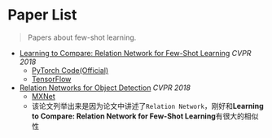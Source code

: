 # Paper List
> Papers about few-shot learning. 

- [Learning to Compare: Relation Network for Few-Shot Learning](https://arxiv.org/abs/1711.06025) *CVPR 2018*
  - [PyTorch Code(Official)](https://github.com/lzrobots/LearningToCompare_ZSL)
  - [TensorFlow](https://github.com/prolearner/LearningToCompareTF)
- [Relation Networks for Object Detection](https://arxiv.org/abs/1711.11575) *CVPR 2018*
  - [MXNet](https://github.com/msracver/Relation-Networks-for-Object-Detection)
  - 该论文列举出来是因为论文中讲述了`Relation Network`，刚好和**Learning to Compare: Relation Network for Few-Shot Learning**有很大的相似性
